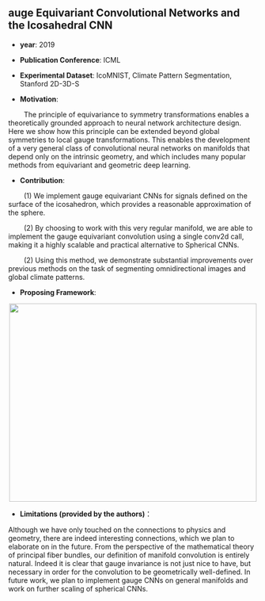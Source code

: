 ## auge Equivariant Convolutional Networks and the Icosahedral CNN

- **year**: 2019

- **Publication Conference**: ICML

- **Experimental Dataset**:  IcoMNIST, Climate Pattern Segmentation, Stanford 2D-3D-S

- **Motivation**:

&nbsp; &nbsp; &nbsp; &nbsp; The principle of equivariance to symmetry transformations enables a theoretically grounded approach to neural network architecture design. Here we show how this principle can be extended beyond global symmetries to local gauge transformations. This enables the development of a very general class of convolutional neural networks on manifolds that depend only on the intrinsic geometry, and which includes many popular methods from equivariant and geometric deep learning.

- **Contribution**:

&nbsp; &nbsp; &nbsp; &nbsp; (1)  We implement gauge equivariant CNNs for signals defined on the surface of the icosahedron, which provides a reasonable approximation of the sphere.

&nbsp; &nbsp; &nbsp; &nbsp; (2)  By choosing to work with this very regular manifold, we are able to implement the gauge equivariant convolution using a single conv2d call, making it a highly scalable and practical alternative to Spherical CNNs.

&nbsp; &nbsp; &nbsp; &nbsp; (2)  Using this method, we demonstrate substantial improvements over previous methods on the task of segmenting omnidirectional images and global climate patterns.

- **Proposing Framework**:

<div align=center>
<img src="https://github.com/VLISLAB/360-DL-Survey/blob/main/Images/GE_SCNN.png" width="500" height="400">
</div>

- **Limitations (provided by the authors)**：

Although we have only touched on the connections to physics and geometry, there are indeed interesting connections, which we plan to elaborate on in the future. From the perspective of the mathematical theory of principal fiber bundles, our definition of manifold convolution is entirely natural. Indeed it is clear that gauge invariance is not just nice to have, but necessary in order for the convolution to be geometrically well-defined. In future work, we plan to implement gauge CNNs on general manifolds and work on further scaling of spherical CNNs.

